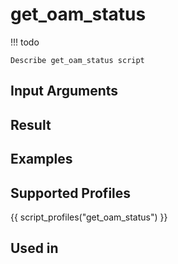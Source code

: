

# get_oam_status

<!-- prettier-ignore -->
!!! todo

    Describe get_oam_status script

## Input Arguments

## Result

## Examples

## Supported Profiles

{{ script_profiles("get_oam_status") }}

## Used in
